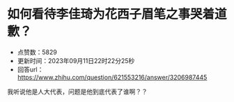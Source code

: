 # 如何看待李佳琦为花西子眉笔之事哭着道歉？
- 点赞数：5829
- 更新时间：2023年09月11日22时22分25秒
- 回答url：https://www.zhihu.com/question/621553216/answer/3206987445
<body>
 <p data-pid="IJK6XQqu">我听说他是人大代表，问题是他到底代表了谁啊？？</p>
</body>